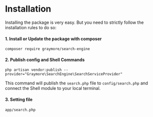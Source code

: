 # Installation
Installing the package is very easy. But you need to strictly follow the installation rules to do so:

#### 1. Install or Update the package with composer
`composer require graymore/search-engine`

#### 2. Publish config and Shell Commands
`php artisan vendor:publish --provider="Graymore\SearchEngine\SearchServiceProvider"`

This command will publish the `search.php` file to `config/search.php` and connect the Shell module to your local terminal.

#### 3. Setting file
`app/search.php`